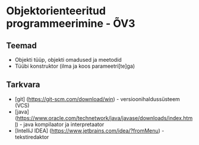 # Objektorienteeritud programmeerimine - &Otilde;V3
## Teemad
* Objekti t&uuml;&uuml;p, objekti omadused ja meetodid
* T&uuml;&uuml;bi konstruktor (ilma ja koos parameetri[te]ga)

## Tarkvara
* [git] (https://git-scm.com/download/win) - versioonihalduss&uuml;steem (VCS)
* [java] (https://www.oracle.com/technetwork/java/javase/downloads/index.html) - java kompilaator ja interpretaator
* [IntelliJ IDEA] (https://www.jetbrains.com/idea/?fromMenu) - tekstiredaktor